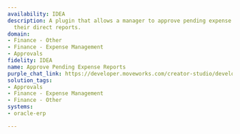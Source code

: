 ```yaml
---
availability: IDEA
description: A plugin that allows a manager to approve pending expense reports from
  their direct reports.
domain:
- Finance - Other
- Finance - Expense Management
- Approvals
fidelity: IDEA
name: Approve Pending Expense Reports
purple_chat_link: https://developer.moveworks.com/creator-studio/developer-tools/purple-chat/?conversation=%7B%22startTimestamp%22%3A%2211%3A43+AM%22%2C%22messages%22%3A%5B%7B%22role%22%3A%22assistant%22%2C%22parts%22%3A%5B%7B%22reasoningSteps%22%3A%5B%7B%22status%22%3A%22success%22%2C%22richText%22%3A%22Fetching+pending+expense+reports+from+Oracle+Fusion+ERP%22%7D%5D%7D%2C%7B%22richText%22%3A%22I+found+the+following+expense+reports+pending+your+approval.%22%7D%2C%7B%22richText%22%3A%22%3Cb%3EExpense+Report%3A+ER-12345%3C%2Fb%3E%3Cbr%3E%3Cb%3EEmployee%3A%3C%2Fb%3E+Jane+Smith%3Cbr%3E%3Cb%3ETotal+Amount%3A%3C%2Fb%3E+%24500.00%3Cbr%3E%3Cb%3EDate+Submitted%3A%3C%2Fb%3E+09%2F30%2F2023%3Cbr%3E%22%7D%2C%7B%22buttons%22%3A%5B%7B%22style%22%3A%22filled%22%2C%22buttonText%22%3A%22Approve+ER-12345%22%7D%2C%7B%22style%22%3A%22outlined%22%2C%22buttonText%22%3A%22Reject+ER-12345%22%7D%5D%7D%2C%7B%22richText%22%3A%22%3Cb%3EExpense+Report%3A+ER-67890%3C%2Fb%3E%3Cbr%3E%3Cb%3EEmployee%3A%3C%2Fb%3E+John+Doe%3Cbr%3E%3Cb%3ETotal+Amount%3A%3C%2Fb%3E+%241200.00%3Cbr%3E%3Cb%3EDate+Submitted%3A%3C%2Fb%3E+10%2F01%2F2023%3Cbr%3E%22%7D%2C%7B%22buttons%22%3A%5B%7B%22style%22%3A%22filled%22%2C%22buttonText%22%3A%22Approve+ER-67890%22%7D%2C%7B%22style%22%3A%22outlined%22%2C%22buttonText%22%3A%22Reject+ER-67890%22%7D%5D%7D%5D%7D%5D%7D
solution_tags:
- Approvals
- Finance - Expense Management
- Finance - Other
systems:
- oracle-erp

---
```

